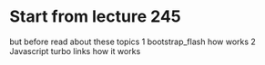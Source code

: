 # Start from lecture 245
but before read about these topics
1 bootstrap_flash how works
2 Javascript turbo links how it works
